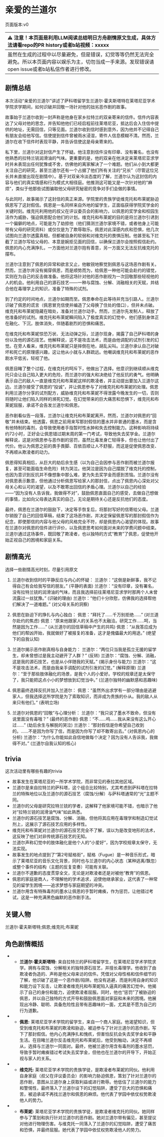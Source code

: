 # 亲爱的兰道尔
页面版本:v0
 

| :warning: 注意！本页面是利用LLM阅读总结明日方舟剧情原文生成，具体方法请看repo的PR history或者b站视频：xxxxx           |
|:----------------------------|
| 虽然在生成的过程中以尽量避免，但是错误，幻觉等等仍然无法完全避免。所以本页面内容以娱乐为主，切勿当成一手来源。发现错误请open issue或者b站私信作者进行修改。|



## 剧情总结
本次活动“亲爱的兰道尔”讲述了萨科塔留学生兰道尔·霍夫斯塔特在莱塔尼亚学术学院求学期间，如何识破并回敬一场针对他的拙劣恶作剧的故事。

故事始于兰道尔收到一封声称是他身在家乡拉特兰的双亲寄来的信件。信件内容表达了父母对他的思念，并告知他他们已经启程前往莱塔尼亚，抵达后会入住信中提供的地址，无需回信，只等见面。兰道尔收到信时感到意外，因为他并不记得自己有朋友会给他写信。信使提到信件曾被雨水浸湿，寄件人信息模糊不清。然而，兰道尔在收下信件时表现平静，并告诉信使这是母亲寄来的。

私下里，兰道尔对这封信产生了怀疑。他注意到信件没有印章、没有署名，也没有他熟悉的拉特兰铳润滑油的气味。更重要的是，他的双亲在他决定来莱塔尼亚求学时并未表现出任何犹豫或不舍，仿佛他的离家解决了一个难题。他们从小到大都更关注自己的研究，甚至兰道尔还有一个占据了他们所有关注的“兄长”（尽管这位兄长并未直接出现在剧情中）。基于对双亲冷淡态度的了解，兰道尔认为这封信的内容与他们的真实情感和行为模式大相径庭。他推测这可能又是一次针对他的“麻烦”，类似于他那些试图骗取他父母研究秘密的竞争对手们会做的事情。

与此同时，故事揭示了这封信的真正来源。学院里的贵族学徒维克托和布莱妮胁迫佩恩写了这封假信。佩恩是一名同样来自外地的留学生，正面临获得学院奖学金的关键时刻。维克托利用他的叔父在评议委员会的影响力，以佩恩的奖学金和校园生活作为威胁，强迫佩恩配合他们的计划。维克托和布莱妮的目的是将兰道尔引诱到一个偏僻的地点，可能是为了劫掠他（他们猜测兰道尔家境不错，或者他身上可能带有父母的研究资料）或仅仅是为了欺辱取乐。佩恩对此深感内疚和恐惧，他几次试图向兰道尔透露真相，但都被自身的软弱和对维克托的畏惧压制。他甚至私下拦截了兰道尔写给父母的、本意是婉拒见面的回信，以确保兰道尔会按照假信赴约。佩恩的内心充满挣扎，一方面他对兰道尔抱有善意，另一方面又无法反抗维克托的摆布。

兰道尔注意到了佩恩的异常和欲言又止，他敏锐地察觉到佩恩与这场恶作剧有关。然而，兰道尔并没有揭穿佩恩，而是顺势而为，给佩恩一种他可能会赴约的错觉，实则在为自己的反击做准备。他将这场针对他的恶作剧视为一次回敬那些轻视他的人的机会。他利用自己的源石技艺——一种与腐蚀、分解、消融相关的天赋，并结合他在毒理学上的知识，准备了特殊的试剂。

到了约定的时间地点，兰道尔如期而至。佩恩奉命在此等待并充当引路人。兰道尔识破了佩恩的谎言（佩恩冒充信使并编造了父母换了住处的借口），但并未点破。维克托和布莱妮隐藏在暗处，准备对兰道尔动手。然而，兰道尔先发制人，释放了他准备好的试剂。维克托和布莱妮瞬间陷入了极度真实的幻觉中，他们感到身体正在融化、下沉，肢体消失，伴随着剧烈的恐惧和痛苦。

在维克托和布莱妮惊恐万状、无法动弹之际，兰道尔现身，揭露了自己萨科塔的身份以及他的源石技艺。他解释说，这不是攻击法术，而是由他调配的试剂引发的幻觉。在旁人看来，维克托和布莱妮只是摔倒在地，胡乱尖叫。兰道尔承认自己对破坏和死亡的原理感兴趣，这让他从小就与人群疏远。他嘲讽维克托和布莱妮的恶作剧水平低劣，轻视了他。

佩恩目睹了整个过程，在维克托的呵斥下，他做出了选择。他意识到继续顺从维克托只会让自己陷入更大的危险，而兰道尔的强大和决绝给了他反抗的勇气。他明确表示自己的敌人一直是维克托和布莱妮这样的欺凌者，并主动提出要加入兰道尔这边。兰道尔接受了佩恩的“投诚”，并让佩恩参与了对维克托和布莱妮的处理。佩恩利用兰道尔分享的试剂配方，威胁维克托和布莱妮不得泄露今晚发生的一切，否则将随时让他们陷入同样的濒死幻觉。在幻觉带来的巨大痛苦和恐惧下，维克托和布莱妮屈服，承诺不会告发兰道尔和佩恩。

恶作剧看似告一段落，兰道尔让维克托和布莱妮离开。然而，兰道尔对佩恩的“回敬”并未结束。他透露，佩恩之前用来写那封假信的墨水并非普通的墨水，而是含有他特制的毒剂，会导致使用者手指暂时性水肿和失去控制能力。这种影响将持续约72小时，正好会让佩恩错过期末周的第一门考试，导致他失去奖学金。兰道尔解释说，这是对佩恩参与恶作剧的惩罚，虽然比毒发身亡轻得多，但也让他付出了代价。他认为佩恩之前的畏手畏脚、百依百顺让人不舒服，而这是促使佩恩改变、不再顺从欺凌者的动力。

佩恩得知真相后，从巨大的劫后余生感（以为自己会因参与恶作剧而被兰道尔报复，甚至可能面临生命危险）转为哭泣。他哭泣是因为自己摆脱了维克托的控制，也因为意识到反抗并不像想象中那么难，更为失去奖学金而感到苦恼。兰道尔没有对佩恩表示歉意，但他通过分析佩恩写给家人的那封信，点出了佩恩内心深处对父母关心和认可的渴望，以及不敢寄出回信的矛盾心理。兰道尔以自己的经验——“因为没有人告诉我，我做得不对”，鼓励佩恩直面自己的感受，去做自己想做的事情，比如向父母表达真实的自己，无论是期待关心还是反抗他们的态度。

最终，佩恩在兰道尔的鼓励下，决定等手恢复后，将那封写好的信寄给父母。兰道尔销毁了自己的回信草稿，结束了这场恶作剧，并决定保留佩恩写的那封假信作为纪念，即使那信的内容与他父母的风格完全不符，却是佩恩内心渴望的体现。故事在兰道尔对佩恩的信件进行评价，以及佩恩思考如何面对未来的学费问题中结束。兰道尔通过这场事件，既回敬了欺凌者，也以独特的方式“教育”了佩恩，促使他开始正视自己的困境和家庭关系。
## 剧情高光
选择一些剧情高光时刻，尽量引用原文

1.  兰道尔收到信时的平静反应与内心的怀疑：
    兰道尔：“这倒是新鲜事，我不记得自己有会给我写信的朋友。” (平静的表面)
    兰道尔：“没有印章，没有署名，没有拉特兰铳的润滑油的气味，而且我选择前往莱塔尼亚求学时那两个人未曾流露过一丝犹豫。” (识破的理由)
    兰道尔：“他们十分欣慰，仿佛我的选择帮他们解决了一道难题。” (对父母关系的洞察)

2.  佩恩在胁迫下的挣扎与内心独白：
    佩恩：“拜托了......千万别拒绝......” (对兰道尔赴约的焦虑)
    佩恩：“原来他跟家人的关系也不太融洽。研究工作......呵，当然是因为工作......” (从兰道尔的回信草稿中产生的共鸣)
    佩恩：“从我答应成为他们的帮凶开始，我就做好了被报复的准备，这才是傀儡最大的用途。” (绝望下的自我认知)

3.  兰道尔揭示恶作剧真相与自身能力：
    兰道尔：“两位只当我是孤立无援的留学生，却未曾想过是我主动避开了人群？” (反转)
    兰道尔：“腐蚀、分解、消融，这是我的源石技艺，也是从小伴随我的天赋。” (揭示身份与能力)
    兰道尔：“这不是攻击法术，而是由我亲手调配的试剂引发的幻觉。” (解释原理)
    兰道尔：“至于那些肢体融化的场景，是我个人的小爱好。学校的规章还是太保守了，我只能把这点小小的梦想放到幻觉当中。” (兰道尔独特的幽默感和恶趣味)

4.  佩恩最终选择反抗并加入兰道尔：
    佩恩：“虽然外出求学有一部分理由是逃避家人，但我选择这所学院是为了索取知识，而非成为贵族的仆从。我的敌人从来只有他们。” (表明立场)

5.  兰道尔对佩恩的“回敬”与心理分析：
    兰道尔：“我只说了墨水不致命，但没有说里面没有毒哦？” (最终的恶作剧)
    佩恩：“不......呜......我从来没有这么开心过......” (劫后余生与解脱的哭泣)
    兰道尔：“那封假信是你希望自己收到的。......不是因为你写了信，而是因为你写了却不敢寄出去。” (对佩恩内心的分析)
    兰道尔：“为什么你能如此自信地做每个决定？因为没有人告诉我，我做得不对。” (兰道尔自我认知的核心)
## trivia
这次活动里有哪些有趣的trivia

*   故事发生在莱塔尼亚的一所学术学院，而非常见的泰拉其他区域。
*   兰道尔是来自拉特兰的萨科塔，这个组合比较特别，尤其考虑到萨科塔在拉特兰的特殊地位以及兰道尔的源石技艺（腐蚀/分解）与萨科塔通常的“光”主题不同。
*   兰道尔的父母是研究拉特兰铳的学者，这解释了他家境可能不错，也暗示了他对“拉特兰铳的润滑油气味”如此熟悉。
*   兰道尔的源石技艺是腐蚀、分解、消融，但他将其应用在毒理学和制造幻觉试剂上，这展示了源石技艺应用的多样性。
*   维克托和布莱妮对兰道尔的源石技艺完全不了解，误以为是改变地形的法术，这反映了他们对非传统源石技艺的无知。
*   兰道尔声称幻觉中的肢体融化是他个人的“小爱好”，因为学校规章太保守，无法实现。
*   故事发生的地点提到了“第2号赋格街”，赋格（Fugue）是一种音乐形式，暗示了莱塔尼亚的音乐文化背景，同时也与兰道尔的内心状态（某种逃离/飘忽）或整个事件的结构（主题的反复变奏）可能有关联。
*   兰道尔不道歉的态度贯穿全文，无论是对欺凌者还是对被他“教育”的佩恩。
*   佩恩的家庭是商人，不理解他的学术追求，迫使他继承家业，这代表了一种常见的留学生困境——追求梦想与家庭期望的冲突。
*   兰道尔用含有特殊毒剂的墨水让佩恩的手暂时瘫痪，作为惩罚，让他错过考试，这是一种充满黑色幽默的恶作剧手法。
## 关键人物
兰道尔·霍夫斯塔特;佩恩;维克托;布莱妮
## 角色剧情概括
-   *   **兰道尔·霍夫斯塔特:** 来自拉特兰的萨科塔留学生，在莱塔尼亚学术学院求学。拥有与腐蚀、分解相关的独特源石技艺，并擅长毒理学。他收到了由欺凌者伪造的、声称是他父母来访的信件。凭借对父母性格和信件细节的了解，他识破了这是一个恶作剧/陷阱。他没有逃避，而是利用自身的知识和能力设下反击，让欺凌者维克托和布莱妮陷入逼真的痛苦幻觉中。他揭示了自己的身份和能力，迫使欺凌者屈服。同时，他也“惩罚”了被胁迫的佩恩，并以自己独特的方式开导和鼓励佩恩面对家庭和未来的困境。他展现出冷静、聪明、具备危险性且带有恶趣味的一面，尤其是不愿为自己的行为道歉。
-   *   **佩恩:** 莱塔尼亚学术学院的留学生，来自一个商人家庭。他渴望知识，但受到维克托和布莱妮的欺凌和胁迫，被迫参与了针对兰道尔的恶作剧，写下了那封假信。他内心充满挣扎和愧疚，但害怕反抗会失去奖学金和平静生活。在目睹兰道尔反击维克托和布莱妮后，他受到触动，决定不再顺从，选择与兰道尔一同面对。最终，他被兰道尔用含有毒剂的墨水惩罚，导致手暂时瘫痪错过考试失去奖学金，但他也在兰道尔的开导下，开始正视与家人的关系。
-   *   **维克托:** 莱塔尼亚学术学院的贵族学徒，是欺凌者布莱妮的同伙。他利用自身家庭（叔父在评议委员会）的影响力胁迫佩恩，策划了针对兰道尔的恶作剧，意图从兰道尔身上获取利益或进行欺辱。他低估了兰道尔的能力和警惕性，最终落入了兰道尔设下的幻觉陷阱，遭受了巨大的恐惧和痛苦，被迫承诺不再找兰道尔和佩恩的麻烦。他代表了学园中依仗权势欺凌他人的势力。
-   *   **布莱妮:** 莱塔尼亚学术学院的贵族学徒，是欺凌者维克托的同伙。她同样参与了策划和执行针对兰道尔的恶作剧。她对兰道尔带有偏见，甚至提议对他进行物理伤害。与维克托一同落入了兰道尔的幻觉陷阱，遭受了痛苦和恐惧，并最终屈服。她代表了学园中依仗权势欺凌他人的势力。